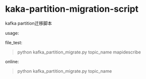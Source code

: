 # kaka-partition-migration-script
kafka partition迁移脚本

usage:

file_test:
>python kafka_partition_migrate.py topic_name mapidescribe

online:
>python kafka_partition_migrate.py topic_name
